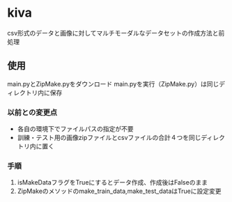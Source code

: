 # kiva
csv形式のデータと画像に対してマルチモーダルなデータセットの作成方法と前処理

## 使用
main.pyとZipMake.pyをダウンロード
main.pyを実行（ZipMake.py）は同じディレクトリ内に保存

### 以前との変更点
- 各自の環境下でファイルパスの指定が不要
- 訓練・テスト用の画像zipファイルとcsvファイルの合計４つを同じディレクトリ内に置く

### 手順
1. isMakeDataフラグをTrueにするとデータ作成、作成後はFalseのまま
2. ZipMakeのメソッドのmake_train_data,make_test_dataはTrueに設定変更
